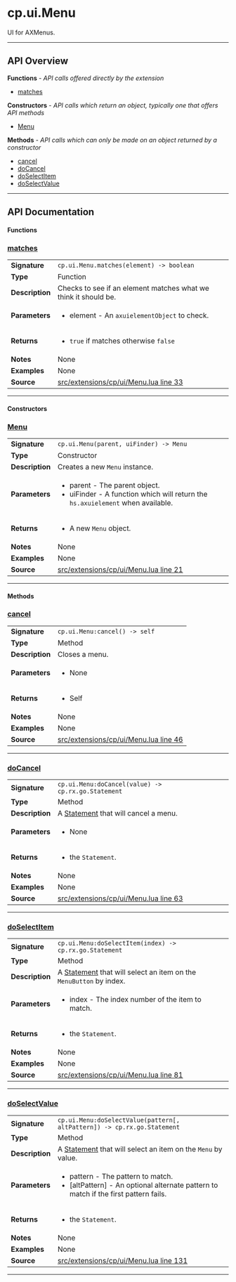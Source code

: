 # cp.ui.Menu

UI for AXMenus.

---

## API Overview
**Functions** - _API calls offered directly by the extension_
 * [matches](#matches)

**Constructors** - _API calls which return an object, typically one that offers API methods_
 * [Menu](#menu)

**Methods** - _API calls which can only be made on an object returned by a constructor_
 * [cancel](#cancel)
 * [doCancel](#docancel)
 * [doSelectItem](#doselectitem)
 * [doSelectValue](#doselectvalue)


---

## API Documentation

#### Functions


### [matches](#matches)

|                                             |                                                                                     |
| --------------------------------------------|-------------------------------------------------------------------------------------|
| **Signature**                               | `cp.ui.Menu.matches(element) -> boolean`                                                                    |
| **Type**                                    | Function                                                                     |
| **Description**                             | Checks to see if an element matches what we think it should be.                                                                     |
| **Parameters**                              | <ul><li>element - An `axuielementObject` to check.</li></ul> |
| **Returns**                                 | <ul><li>`true` if matches otherwise `false`</li></ul>          |
| **Notes**                                   | None |
| **Examples**                                | None |
| **Source**                                  | [src/extensions/cp/ui/Menu.lua line 33](https://github.com/CommandPost/CommandPost/blob/develop/src/extensions/cp/ui/Menu.lua#L33) |

---

#### Constructors


### [Menu](#menu)

|                                             |                                                                                     |
| --------------------------------------------|-------------------------------------------------------------------------------------|
| **Signature**                               | `cp.ui.Menu(parent, uiFinder) -> Menu`                                                                    |
| **Type**                                    | Constructor                                                                     |
| **Description**                             | Creates a new `Menu` instance.                                                                     |
| **Parameters**                              | <ul><li>parent - The parent object.</li><li>uiFinder - A function which will return the `hs.axuielement` when available.</li></ul> |
| **Returns**                                 | <ul><li>A new `Menu` object.</li></ul>          |
| **Notes**                                   | None |
| **Examples**                                | None |
| **Source**                                  | [src/extensions/cp/ui/Menu.lua line 21](https://github.com/CommandPost/CommandPost/blob/develop/src/extensions/cp/ui/Menu.lua#L21) |

---

#### Methods


### [cancel](#cancel)

|                                             |                                                                                     |
| --------------------------------------------|-------------------------------------------------------------------------------------|
| **Signature**                               | `cp.ui.Menu:cancel() -> self`                                                                    |
| **Type**                                    | Method                                                                     |
| **Description**                             | Closes a menu.                                                                     |
| **Parameters**                              | <ul><li>None</li></ul> |
| **Returns**                                 | <ul><li>Self</li></ul>          |
| **Notes**                                   | None |
| **Examples**                                | None |
| **Source**                                  | [src/extensions/cp/ui/Menu.lua line 46](https://github.com/CommandPost/CommandPost/blob/develop/src/extensions/cp/ui/Menu.lua#L46) |

---


### [doCancel](#docancel)

|                                             |                                                                                     |
| --------------------------------------------|-------------------------------------------------------------------------------------|
| **Signature**                               | `cp.ui.Menu:doCancel(value) -> cp.rx.go.Statement`                                                                    |
| **Type**                                    | Method                                                                     |
| **Description**                             | A [Statement](cp.rx.go.Statement.md) that will cancel a menu.                                                                     |
| **Parameters**                              | <ul><li>None</li></ul> |
| **Returns**                                 | <ul><li>the `Statement`.</li></ul>          |
| **Notes**                                   | None |
| **Examples**                                | None |
| **Source**                                  | [src/extensions/cp/ui/Menu.lua line 63](https://github.com/CommandPost/CommandPost/blob/develop/src/extensions/cp/ui/Menu.lua#L63) |

---


### [doSelectItem](#doselectitem)

|                                             |                                                                                     |
| --------------------------------------------|-------------------------------------------------------------------------------------|
| **Signature**                               | `cp.ui.Menu:doSelectItem(index) -> cp.rx.go.Statement`                                                                    |
| **Type**                                    | Method                                                                     |
| **Description**                             | A [Statement](cp.rx.go.Statement.md) that will select an item on the `MenuButton` by index.                                                                     |
| **Parameters**                              | <ul><li>index - The index number of the item to match.</li></ul> |
| **Returns**                                 | <ul><li>the `Statement`.</li></ul>          |
| **Notes**                                   | None |
| **Examples**                                | None |
| **Source**                                  | [src/extensions/cp/ui/Menu.lua line 81](https://github.com/CommandPost/CommandPost/blob/develop/src/extensions/cp/ui/Menu.lua#L81) |

---


### [doSelectValue](#doselectvalue)

|                                             |                                                                                     |
| --------------------------------------------|-------------------------------------------------------------------------------------|
| **Signature**                               | `cp.ui.Menu:doSelectValue(pattern[, altPattern]) -> cp.rx.go.Statement`                                                                    |
| **Type**                                    | Method                                                                     |
| **Description**                             | A [Statement](cp.rx.go.Statement.md) that will select an item on the `Menu` by value.                                                                     |
| **Parameters**                              | <ul><li>pattern - The pattern to match.</li><li>[altPattern] - An optional alternate pattern to match if the first pattern fails.</li></ul> |
| **Returns**                                 | <ul><li>the `Statement`.</li></ul>          |
| **Notes**                                   | None |
| **Examples**                                | None |
| **Source**                                  | [src/extensions/cp/ui/Menu.lua line 131](https://github.com/CommandPost/CommandPost/blob/develop/src/extensions/cp/ui/Menu.lua#L131) |

---

